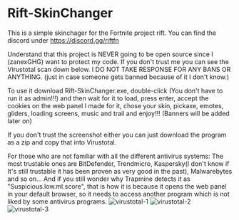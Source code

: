 # Rift-SkinChanger
This is a simple skinchager for the Fortnite project rift.
You can find the discord under https://discord.gg/riftfn

Understand that this project is NEVER going to be open source since I (zanexGHG) want to protect my code.
If you don't trust me you can see the Virustotal scan down below.
I DO NOT TAKE RESPONSE FOR ANY BANS OR ANYTHING. (just in case someone gets banned because of it I don't know.)

To use it download Rift-SkinChanger.exe, double-click (You don't have to run it as admin!!!) and then wait for it to load, press enter,
accept the cookies on the web panel I made for it, chose your skin, pickaxe, emotes, gliders, loading screens, music and trail and enjoy!!!
(Banners will be added later on)

If you don't trust the screenshot either you can just download the program as a zip and copy that into Virustotal.

For those who are not familiar with all the different antivirus systems: The most trustable ones are BitDefender, Trendmicro,
Kaspersky(I don't know if It's still trustable it has been proven as very good in the past), Malwarebytes and so on...
And if you still wonder why Trapmine detects it as "Suspicious.low.ml.score", that is how it is because it opens the web panel in your default browser, 
so it needs to access another program which is not liked by some antivirus programs.
![virustotal-1](https://user-images.githubusercontent.com/81015632/197481987-da0b3ec7-006f-4676-b9e5-a1c2c4079326.png)
![virustotal-2](https://user-images.githubusercontent.com/81015632/197481994-8cab5e9a-dc50-467f-ae81-93976a9701ed.png)
![virustotal-3](https://user-images.githubusercontent.com/81015632/197481996-104d67dc-fc90-4a0d-80da-5617ca7aedcb.png)
